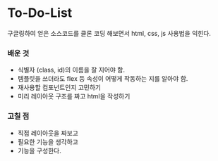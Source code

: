 # To-Do-List
 
구글링하여 얻은 소스코드를 클론 코딩 해보면서 html, css, js 사용법을 익힌다.

### 배운 것

* 식별자 (class, id)의 이름을 잘 지어야 함.
* 템플릿을 쓰더라도 flex 등 속성이 어떻게 작동하는 지를 알아야 함.
* 재사용할 컴포넌트인지 고민하기
* 미리 레이아웃 구조를 짜고 html을 작성하기 

### 고칠 점
* 직접 레이아웃을 짜보고
* 필요한 기능을 생각하고
* 기능을 구성한다.
